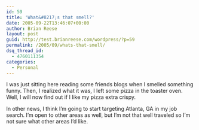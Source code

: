 ```yaml
---
id: 59
title: 'What&#8217;s that smell?'
date: 2005-09-22T13:46:07+00:00
author: Brian Reese
layout: post
guid: http://test.brianreese.com/wordpress/?p=59
permalink: /2005/09/whats-that-smell/
dsq_thread_id:
  - 4760111354
categories:
  - Personal
---
```

I was just sitting here reading some friends blogs when I smelled something funny. Then, I realized what it was, I left some pizza in the toaster oven. Well, I will now find out if I like my pizza extra crispy.

In other news, I think I&#8217;m going to start targeting Atlanta, GA in my job search. I&#8217;m open to other areas as well, but I&#8217;m not that well traveled so I&#8217;m not sure what other areas I&#8217;d like.